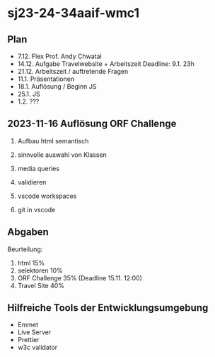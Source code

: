 # sj23-24-34aaif-wmc1

## Plan

- 7.12. Flex Prof. Andy Chwatal
- 14.12. Aufgabe Travelwebsite + Arbeitszeit Deadline: 9.1. 23h
- 21.12. Arbeitszeit / auftretende Fragen
- 11.1. Präsentationen
- 18.1. Auflösung / Beginn JS
- 25.1. JS
- 1.2. ???

## 2023-11-16 Auflösung ORF Challenge

1. Aufbau html semantisch
2. sinnvolle auswahl von Klassen
3. media queries
4. validieren

5. vscode workspaces
6. git in vscode

## Abgaben

Beurteilung:

1. html 15%
2. selektoren 10%
3. ORF Challenge 35% (Deadline 15.11. 12:00)
4. Travel Site 40%

## Hilfreiche Tools der Entwicklungsumgebung

-   Emmet
-   Live Server
-   Prettier
-   w3c validator
